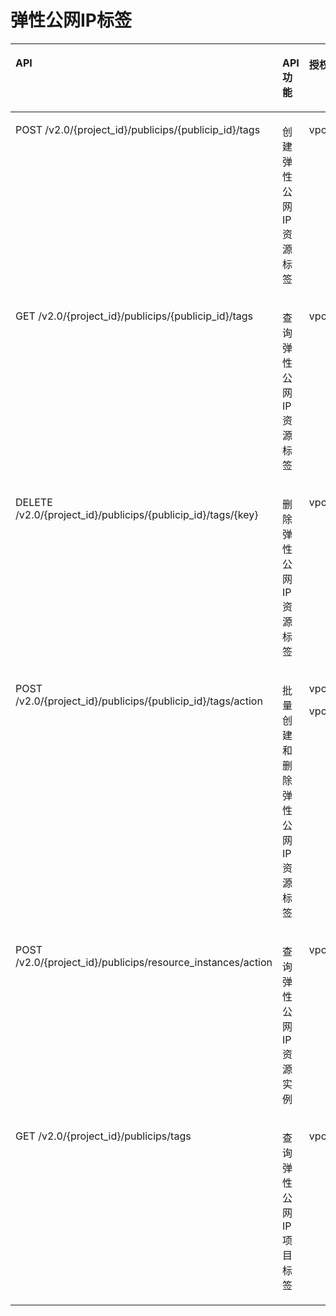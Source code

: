 # 弹性公网IP标签<a name="eip_apipermission_0005"></a>

<a name="zh-cn_topic_0201534116_table1877617451848"></a>
<table><thead align="left"><tr id="zh-cn_topic_0201534116_row12776124514415"><th class="cellrowborder" valign="top" width="33.27722772277228%" id="mcps1.1.5.1.1"><p id="zh-cn_topic_0201534116_p877604516418"><a name="zh-cn_topic_0201534116_p877604516418"></a><a name="zh-cn_topic_0201534116_p877604516418"></a>API</p>
</th>
<th class="cellrowborder" valign="top" width="15.237623762376238%" id="mcps1.1.5.1.2"><p id="zh-cn_topic_0201534116_p1177718454414"><a name="zh-cn_topic_0201534116_p1177718454414"></a><a name="zh-cn_topic_0201534116_p1177718454414"></a>API功能</p>
</th>
<th class="cellrowborder" valign="top" width="18.81188118811881%" id="mcps1.1.5.1.3"><p id="zh-cn_topic_0201534116_p20777945246"><a name="zh-cn_topic_0201534116_p20777945246"></a><a name="zh-cn_topic_0201534116_p20777945246"></a>授权项</p>
</th>
<th class="cellrowborder" valign="top" width="32.67326732673268%" id="mcps1.1.5.1.4"><p id="zh-cn_topic_0201534116_p0777174512419"><a name="zh-cn_topic_0201534116_p0777174512419"></a><a name="zh-cn_topic_0201534116_p0777174512419"></a>授权项作用域</p>
</th>
</tr>
</thead>
<tbody><tr id="zh-cn_topic_0201534116_row197771453415"><td class="cellrowborder" valign="top" width="33.27722772277228%" headers="mcps1.1.5.1.1 "><p id="zh-cn_topic_0201534116_p1994810358574"><a name="zh-cn_topic_0201534116_p1994810358574"></a><a name="zh-cn_topic_0201534116_p1994810358574"></a>POST /v2.0/{project_id}/publicips/{publicip_id}/tags</p>
</td>
<td class="cellrowborder" valign="top" width="15.237623762376238%" headers="mcps1.1.5.1.2 "><p id="zh-cn_topic_0201534116_p1177710451042"><a name="zh-cn_topic_0201534116_p1177710451042"></a><a name="zh-cn_topic_0201534116_p1177710451042"></a>创建弹性公网IP资源标签</p>
</td>
<td class="cellrowborder" valign="top" width="18.81188118811881%" headers="mcps1.1.5.1.3 "><p id="zh-cn_topic_0201534116_p877715451249"><a name="zh-cn_topic_0201534116_p877715451249"></a><a name="zh-cn_topic_0201534116_p877715451249"></a>vpc:publicipTags:create</p>
</td>
<td class="cellrowborder" valign="top" width="32.67326732673268%" headers="mcps1.1.5.1.4 "><a name="zh-cn_topic_0201534116_ul1698036164514"></a><a name="zh-cn_topic_0201534116_ul1698036164514"></a><ul id="zh-cn_topic_0201534116_ul1698036164514"><li>支持：项目（Project）</li><li>不支持：企业项目（Enterprise Project）</li></ul>
</td>
</tr>
<tr id="zh-cn_topic_0201534116_row127773451142"><td class="cellrowborder" valign="top" width="33.27722772277228%" headers="mcps1.1.5.1.1 "><p id="zh-cn_topic_0201534116_p177774455413"><a name="zh-cn_topic_0201534116_p177774455413"></a><a name="zh-cn_topic_0201534116_p177774455413"></a>GET /v2.0/{project_id}/publicips/{publicip_id}/tags</p>
</td>
<td class="cellrowborder" valign="top" width="15.237623762376238%" headers="mcps1.1.5.1.2 "><p id="zh-cn_topic_0201534116_p177771457412"><a name="zh-cn_topic_0201534116_p177771457412"></a><a name="zh-cn_topic_0201534116_p177771457412"></a>查询弹性公网IP资源标签</p>
</td>
<td class="cellrowborder" valign="top" width="18.81188118811881%" headers="mcps1.1.5.1.3 "><p id="zh-cn_topic_0201534116_p97779454415"><a name="zh-cn_topic_0201534116_p97779454415"></a><a name="zh-cn_topic_0201534116_p97779454415"></a>vpc:publicipTags:get</p>
</td>
<td class="cellrowborder" valign="top" width="32.67326732673268%" headers="mcps1.1.5.1.4 "><a name="zh-cn_topic_0201534116_ul1982018556594"></a><a name="zh-cn_topic_0201534116_ul1982018556594"></a><ul id="zh-cn_topic_0201534116_ul1982018556594"><li>支持：项目（Project）</li><li>不支持：企业项目（Enterprise Project）</li></ul>
</td>
</tr>
<tr id="zh-cn_topic_0201534116_row117775452419"><td class="cellrowborder" valign="top" width="33.27722772277228%" headers="mcps1.1.5.1.1 "><p id="zh-cn_topic_0201534116_p10777124513414"><a name="zh-cn_topic_0201534116_p10777124513414"></a><a name="zh-cn_topic_0201534116_p10777124513414"></a>DELETE /v2.0/{project_id}/publicips/{publicip_id}/tags/{key}</p>
</td>
<td class="cellrowborder" valign="top" width="15.237623762376238%" headers="mcps1.1.5.1.2 "><p id="zh-cn_topic_0201534116_p577714515414"><a name="zh-cn_topic_0201534116_p577714515414"></a><a name="zh-cn_topic_0201534116_p577714515414"></a>删除弹性公网IP资源标签</p>
</td>
<td class="cellrowborder" valign="top" width="18.81188118811881%" headers="mcps1.1.5.1.3 "><p id="zh-cn_topic_0201534116_p27775454417"><a name="zh-cn_topic_0201534116_p27775454417"></a><a name="zh-cn_topic_0201534116_p27775454417"></a>vpc:publicipTags:delete</p>
</td>
<td class="cellrowborder" valign="top" width="32.67326732673268%" headers="mcps1.1.5.1.4 "><a name="zh-cn_topic_0201534116_ul1381845613592"></a><a name="zh-cn_topic_0201534116_ul1381845613592"></a><ul id="zh-cn_topic_0201534116_ul1381845613592"><li>支持：项目（Project）</li><li>不支持：企业项目（Enterprise Project）</li></ul>
</td>
</tr>
<tr id="zh-cn_topic_0201534116_row5777114510411"><td class="cellrowborder" valign="top" width="33.27722772277228%" headers="mcps1.1.5.1.1 "><p id="zh-cn_topic_0201534116_p6777144516417"><a name="zh-cn_topic_0201534116_p6777144516417"></a><a name="zh-cn_topic_0201534116_p6777144516417"></a>POST /v2.0/{project_id}/publicips/{publicip_id}/tags/action</p>
</td>
<td class="cellrowborder" valign="top" width="15.237623762376238%" headers="mcps1.1.5.1.2 "><p id="zh-cn_topic_0201534116_p1077794511419"><a name="zh-cn_topic_0201534116_p1077794511419"></a><a name="zh-cn_topic_0201534116_p1077794511419"></a>批量创建和删除弹性公网IP资源标签</p>
</td>
<td class="cellrowborder" valign="top" width="18.81188118811881%" headers="mcps1.1.5.1.3 "><p id="zh-cn_topic_0201534116_p12618529014"><a name="zh-cn_topic_0201534116_p12618529014"></a><a name="zh-cn_topic_0201534116_p12618529014"></a>vpc:publicipTags:create</p>
<p id="zh-cn_topic_0201534116_p27771845341"><a name="zh-cn_topic_0201534116_p27771845341"></a><a name="zh-cn_topic_0201534116_p27771845341"></a>vpc:publicipTags:delete</p>
</td>
<td class="cellrowborder" valign="top" width="32.67326732673268%" headers="mcps1.1.5.1.4 "><a name="zh-cn_topic_0201534116_ul66121457145918"></a><a name="zh-cn_topic_0201534116_ul66121457145918"></a><ul id="zh-cn_topic_0201534116_ul66121457145918"><li>支持：项目（Project）</li><li>不支持：企业项目（Enterprise Project）</li></ul>
</td>
</tr>
<tr id="zh-cn_topic_0201534116_row1141921219586"><td class="cellrowborder" valign="top" width="33.27722772277228%" headers="mcps1.1.5.1.1 "><p id="zh-cn_topic_0201534116_p842291235811"><a name="zh-cn_topic_0201534116_p842291235811"></a><a name="zh-cn_topic_0201534116_p842291235811"></a>POST /v2.0/{project_id}/publicips/resource_instances/action</p>
</td>
<td class="cellrowborder" valign="top" width="15.237623762376238%" headers="mcps1.1.5.1.2 "><p id="zh-cn_topic_0201534116_p1242216120589"><a name="zh-cn_topic_0201534116_p1242216120589"></a><a name="zh-cn_topic_0201534116_p1242216120589"></a>查询弹性公网IP资源实例</p>
</td>
<td class="cellrowborder" valign="top" width="18.81188118811881%" headers="mcps1.1.5.1.3 "><p id="zh-cn_topic_0201534116_p16422151245812"><a name="zh-cn_topic_0201534116_p16422151245812"></a><a name="zh-cn_topic_0201534116_p16422151245812"></a>vpc:publicipTags:get</p>
</td>
<td class="cellrowborder" valign="top" width="32.67326732673268%" headers="mcps1.1.5.1.4 "><a name="zh-cn_topic_0201534116_ul1155955819590"></a><a name="zh-cn_topic_0201534116_ul1155955819590"></a><ul id="zh-cn_topic_0201534116_ul1155955819590"><li>支持：项目（Project）</li><li>不支持：企业项目（Enterprise Project）</li></ul>
</td>
</tr>
<tr id="zh-cn_topic_0201534116_row65981915155810"><td class="cellrowborder" valign="top" width="33.27722772277228%" headers="mcps1.1.5.1.1 "><p id="zh-cn_topic_0201534116_p197780456413"><a name="zh-cn_topic_0201534116_p197780456413"></a><a name="zh-cn_topic_0201534116_p197780456413"></a>GET /v2.0/{project_id}/publicips/tags</p>
</td>
<td class="cellrowborder" valign="top" width="15.237623762376238%" headers="mcps1.1.5.1.2 "><p id="zh-cn_topic_0201534116_p11599181585812"><a name="zh-cn_topic_0201534116_p11599181585812"></a><a name="zh-cn_topic_0201534116_p11599181585812"></a>查询弹性公网IP项目标签</p>
</td>
<td class="cellrowborder" valign="top" width="18.81188118811881%" headers="mcps1.1.5.1.3 "><p id="zh-cn_topic_0201534116_p5599171518589"><a name="zh-cn_topic_0201534116_p5599171518589"></a><a name="zh-cn_topic_0201534116_p5599171518589"></a>vpc:publicipTags:get</p>
</td>
<td class="cellrowborder" valign="top" width="32.67326732673268%" headers="mcps1.1.5.1.4 "><a name="zh-cn_topic_0201534116_ul21791902013"></a><a name="zh-cn_topic_0201534116_ul21791902013"></a><ul id="zh-cn_topic_0201534116_ul21791902013"><li>支持：项目（Project）</li><li>不支持：企业项目（Enterprise Project）</li></ul>
</td>
</tr>
</tbody>
</table>

